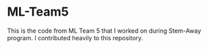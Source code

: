 # ML-Team5
This is the code from ML Team 5 that I worked on during Stem-Away program. I contributed heavily to this repository.
